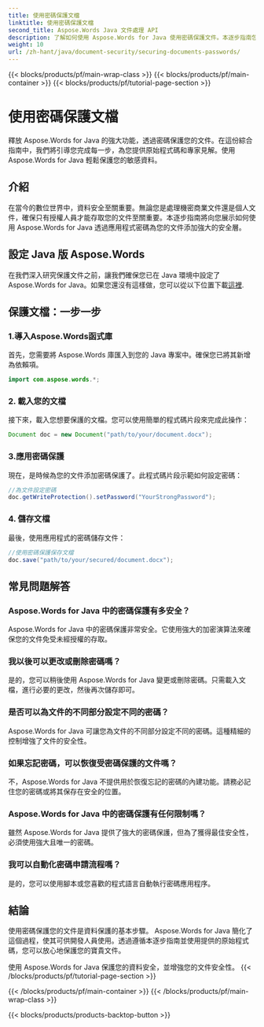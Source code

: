 ```yaml
---
title: 使用密碼保護文檔
linktitle: 使用密碼保護文檔
second_title: Aspose.Words Java 文件處理 API
description: 了解如何使用 Aspose.Words for Java 使用密碼保護文件。本逐步指南包括原始程式碼和專家提示。保護您的資料。
weight: 10
url: /zh-hant/java/document-security/securing-documents-passwords/
---
```


{{< blocks/products/pf/main-wrap-class >}}
{{< blocks/products/pf/main-container >}}
{{< blocks/products/pf/tutorial-page-section >}}

# 使用密碼保護文檔


釋放 Aspose.Words for Java 的強大功能，透過密碼保護您的文件。在這份綜合指南中，我們將引導您完成每一步，為您提供原始程式碼和專家見解。使用 Aspose.Words for Java 輕鬆保護您的敏感資料。


## 介紹

在當今的數位世界中，資料安全至關重要。無論您是處理機密商業文件還是個人文件，確保只有授權人員才能存取您的文件至關重要。本逐步指南將向您展示如何使用 Aspose.Words for Java 透過應用程式密碼為您的文件添加強大的安全層。

## 設定 Java 版 Aspose.Words

在我們深入研究保護文件之前，讓我們確保您已在 Java 環境中設定了 Aspose.Words for Java。如果您還沒有這樣做，您可以從以下位置下載[這裡](https://releases.aspose.com/words/java/).

## 保護文檔：一步一步

### 1.導入Aspose.Words函式庫

首先，您需要將 Aspose.Words 庫匯入到您的 Java 專案中。確保您已將其新增為依賴項。

```java
import com.aspose.words.*;
```

### 2. 載入您的文檔

接下來，載入您想要保護的文檔。您可以使用簡單的程式碼片段來完成此操作：

```java
Document doc = new Document("path/to/your/document.docx");
```

### 3.應用密碼保護

現在，是時候為您的文件添加密碼保護了。此程式碼片段示範如何設定密碼：

```java
//為文件設定密碼
doc.getWriteProtection().setPassword("YourStrongPassword");
```

### 4. 儲存文檔

最後，使用應用程式的密碼儲存文件：

```java
//使用密碼保護保存文檔
doc.save("path/to/your/secured/document.docx");
```

## 常見問題解答

### Aspose.Words for Java 中的密碼保護有多安全？

Aspose.Words for Java 中的密碼保護非常安全。它使用強大的加密演算法來確保您的文件免受未經授權的存取。

### 我以後可以更改或刪除密碼嗎？

是的，您可以稍後使用 Aspose.Words for Java 變更或刪除密碼。只需載入文檔，進行必要的更改，然後再次儲存即可。

### 是否可以為文件的不同部分設定不同的密碼？

Aspose.Words for Java 可讓您為文件的不同部分設定不同的密碼。這種精細的控制增強了文件的安全性。

### 如果忘記密碼，可以恢復受密碼保護的文件嗎？

不，Aspose.Words for Java 不提供用於恢復忘記的密碼的內建功能。請務必記住您的密碼或將其保存在安全的位置。

### Aspose.Words for Java 中的密碼保護有任何限制嗎？

雖然 Aspose.Words for Java 提供了強大的密碼保護，但為了獲得最佳安全性，必須使用強大且唯一的密碼。

### 我可以自動化密碼申請流程嗎？

是的，您可以使用腳本或您喜歡的程式語言自動執行密碼應用程序。

## 結論

使用密碼保護您的文件是資料保護的基本步驟。 Aspose.Words for Java 簡化了這個過程，使其可供開發人員使用。透過遵循本逐步指南並使用提供的原始程式碼，您可以放心地保護您的寶貴文件。

使用 Aspose.Words for Java 保護您的資料安全，並增強您的文件安全性。
{{< /blocks/products/pf/tutorial-page-section >}}

{{< /blocks/products/pf/main-container >}}
{{< /blocks/products/pf/main-wrap-class >}}

{{< blocks/products/products-backtop-button >}}
